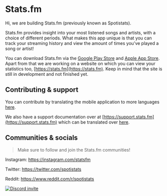 # Stats.fm

Hi, we are building Stats.fm (previously known as Spotistats).

Stats.fm provides insight into your most listened songs and artists, with a choice of different periods.
What makes this app unique is that you can track your streaming history and view the amount of times you’ve played a song or artist!

You can download Stats.fm via the [Google Play Store](https://play.google.com/store/apps/details?id=dev.netlob.spotistats) and [Apple App Store](https://apps.apple.com/nl/app/spotistats-for-spotify/id1526912392).
Apart from that we are working on a website on which you can view your statistics too, [https://stats.fm](https://stats.fm). Keep in mind that the site is still in development and not finished yet.

## Contributing & support

You can contribute by translating the mobile application to more languages [here](https://translate.spotistats.app).

We also have a support documentation over at [https://support.stats.fm](https://support.stats.fm) which can be translated over [here](https://crowdin.com/project/statsfm-support).

## Communities & socials
> Make sure to follow and join the Stats.fm communities!

Instagram: https://instagram.com/statsfm

Twitter: https://twitter.com/spotistats

Reddit: https://www.reddit.com/r/spotistats

[![Discord invite](https://invidget.switchblade.xyz/763775648819970068)](https://discord.gg/aV9EtB3)
